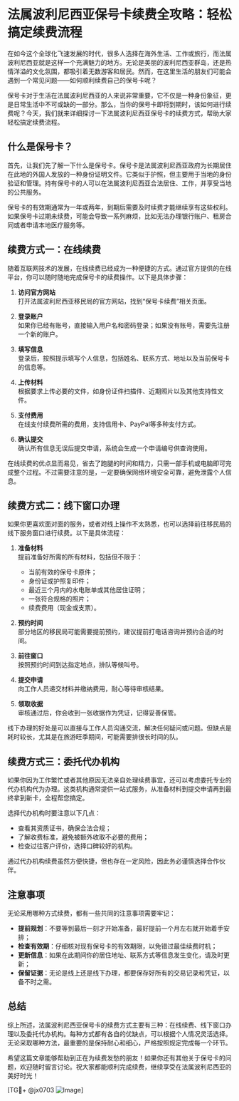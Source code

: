 # 法属波利尼西亚保号卡续费全攻略：轻松搞定续费流程

在如今这个全球化飞速发展的时代，很多人选择在海外生活、工作或旅行，而法属波利尼西亚就是这样一个充满魅力的地方。无论是美丽的波利尼西亚群岛，还是热情洋溢的文化氛围，都吸引着无数游客和居民。然而，在这里生活的朋友们可能会遇到一个常见问题——如何顺利续费自己的保号卡呢？

保号卡对于生活在法属波利尼西亚的人来说非常重要，它不仅是一种身份象征，更是日常生活中不可或缺的一部分。那么，当你的保号卡即将到期时，该如何进行续费呢？今天，我们就来详细探讨一下法属波利尼西亚保号卡的续费方式，帮助大家轻松搞定续费流程。

## 什么是保号卡？

首先，让我们先了解一下什么是保号卡。保号卡是法属波利尼西亚政府为长期居住在此地的外国人发放的一种身份证明文件。它类似于护照，但主要用于当地的身份验证和管理。持有保号卡的人可以在法属波利尼西亚合法居住、工作，并享受当地的公共服务。

保号卡的有效期通常为一年或两年，到期后需要及时续费才能继续享有这些权利。如果保号卡过期未续费，可能会导致一系列麻烦，比如无法办理银行账户、租房合同或者申请本地医疗服务等。

## 续费方式一：在线续费

随着互联网技术的发展，在线续费已经成为一种便捷的方式。通过官方提供的在线平台，你可以随时随地完成保号卡的续费操作。以下是具体步骤：

1. **访问官方网站**  
   打开法属波利尼西亚移民局的官方网站，找到“保号卡续费”相关页面。
   
2. **登录账户**  
   如果你已经有账号，直接输入用户名和密码登录；如果没有账号，需要先注册一个新的账户。
   
3. **填写信息**  
   登录后，按照提示填写个人信息，包括姓名、联系方式、地址以及当前保号卡的信息等。
   
4. **上传材料**  
   根据要求上传必要的文件，如身份证件扫描件、近期照片以及其他支持性文件。
   
5. **支付费用**  
   在线支付续费所需的费用，支持信用卡、PayPal等多种支付方式。
   
6. **确认提交**  
   确认所有信息无误后提交申请，系统会生成一个申请编号供查询使用。

在线续费的优点显而易见，省去了跑腿的时间和精力，只需一部手机或电脑即可完成整个过程。不过需要注意的是，一定要确保网络环境安全可靠，避免泄露个人信息。

## 续费方式二：线下窗口办理

如果你更喜欢面对面的服务，或者对线上操作不太熟悉，也可以选择前往移民局的线下服务窗口进行续费。以下是具体流程：

1. **准备材料**  
   提前准备好所需的所有材料，包括但不限于：
   - 当前有效的保号卡原件；
   - 身份证或护照复印件；
   - 最近三个月内的水电账单或其他居住证明；
   - 一张符合规格的照片；
   - 续费费用（现金或支票）。
   
2. **预约时间**  
   部分地区的移民局可能需要提前预约，建议提前打电话咨询并预约合适的时间。
   
3. **前往窗口**  
   按照预约时间到达指定地点，排队等候叫号。
   
4. **提交申请**  
   向工作人员递交材料并缴纳费用，耐心等待审核结果。
   
5. **领取收据**  
   审核通过后，你会收到一张收据作为凭证，记得妥善保管。

线下办理的好处是可以直接与工作人员沟通交流，解决任何疑问或问题。但缺点是耗时较长，尤其是在旅游旺季期间，可能需要排很长时间的队。

## 续费方式三：委托代办机构

如果你因为工作繁忙或者其他原因无法亲自处理续费事宜，还可以考虑委托专业的代办机构代为办理。这类机构通常提供一站式服务，从准备材料到提交申请再到最终拿到新卡，全程帮您搞定。

选择代办机构时要注意以下几点：
- 查看其资质证书，确保合法合规；
- 了解收费标准，避免被额外收取不必要的费用；
- 检查过往客户评价，选择口碑较好的机构。

通过代办机构续费虽然方便快捷，但也存在一定风险，因此务必谨慎选择合作伙伴。

## 注意事项

无论采用哪种方式续费，都有一些共同的注意事项需要牢记：
- **提前规划**：不要等到最后一刻才开始准备，最好提前一个月左右就开始着手安排；
- **检查有效期**：仔细核对现有保号卡的有效期限，以免错过最佳续费时机；
- **更新信息**：如果在此期间你的居住地址、联系方式等信息发生变化，请及时更新；
- **保留证据**：无论是线上还是线下办理，都要保存好所有的交易记录和凭证，以备不时之需。

## 总结

综上所述，法属波利尼西亚保号卡的续费方式主要有三种：在线续费、线下窗口办理以及委托代办机构。每种方式都有各自的优缺点，可以根据个人情况灵活选择。无论采取哪种方法，最重要的是保持耐心和细心，严格按照规定完成每一个环节。

希望这篇文章能够帮助到正在为续费发愁的朋友！如果你还有其他关于保号卡的问题，欢迎随时留言讨论。祝大家都能顺利完成续费，继续享受在法属波利尼西亚的美好时光！

[TG💪+ @jx0703 ![Image](https://github.com/user-attachments/assets/dbca1d08-cadb-493c-b0ec-ad6f7a83f270)]